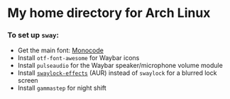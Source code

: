 # My home directory for Arch Linux

### To set up `sway`:

- Get the main font: [Monocode](https://github.com/aaronmbos/monocode)
- Install `otf-font-awesome` for Waybar icons
- Install `pulseaudio` for the Waybar speaker/microphone volume module
- Install [`swaylock-effects`](https://github.com/mortie/swaylock-effects) (AUR) instead of `swaylock` for a blurred lock screen
- Install `gammastep` for night shift
